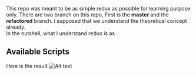 This repo was meant to be as simple redux as possible for learning purpose only. There are two branch on this repo, First is the **master** and the **refactored** branch. I supposed that we understand the theoretical concept already.<br/>
In the nutshell, what I understand redux is as<br/>

## Available Scripts

Here is the result
![Alt text](https://github.com/remote-software-dev/basic-redux/blob/master/public/result.PNG)

